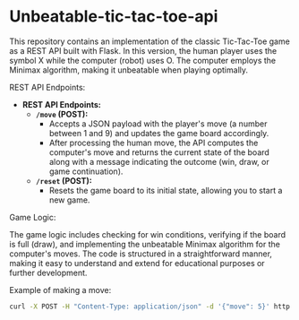 # Unbeatable-tic-tac-toe-api

This repository contains an implementation of the classic Tic-Tac-Toe game as a REST API built with Flask. In this version, the human player uses the symbol X while the computer (robot) uses O. The computer employs the Minimax algorithm, making it unbeatable when playing optimally.


REST API Endpoints:

- **REST API Endpoints:**
  - **`/move` (POST):**
    - Accepts a JSON payload with the player's move (a number between 1 and 9) and updates the game board accordingly.
    - After processing the human move, the API computes the computer's move and returns the current state of the board along with a message indicating the outcome (win, draw, or game continuation).
  - **`/reset` (POST):**
    - Resets the game board to its initial state, allowing you to start a new game.
  
Game Logic:

The game logic includes checking for win conditions, verifying if the board is full (draw), and implementing the unbeatable Minimax algorithm for the computer's moves.
The code is structured in a straightforward manner, making it easy to understand and extend for educational purposes or further development.

Example of making a move:
   ```bash
   curl -X POST -H "Content-Type: application/json" -d '{"move": 5}' http://127.0.0.1:5000/move
